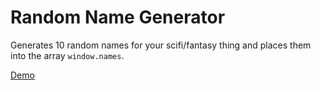 # Random Name Generator
Generates 10 random names for your scifi/fantasy thing and places them into the array `window.names`.

[Demo](https://misterdizzy.neocities.org/projects/namegen)
